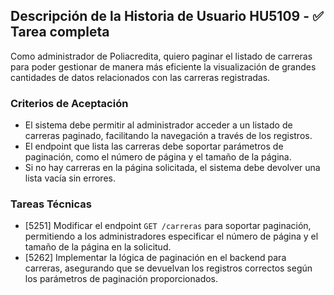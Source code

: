 ## Descripción de la Historia de Usuario HU5109 - ✅ Tarea completa 
 Como administrador de Poliacredita, quiero paginar el listado de carreras para poder gestionar de manera más eficiente la visualización de grandes cantidades de datos relacionados con las carreras registradas.
 ### Criterios de Aceptación
- El sistema debe permitir al administrador acceder a un listado de carreras paginado, facilitando la navegación a través de los registros.
- El endpoint que lista las carreras debe soportar parámetros de paginación, como el número de página y el tamaño de la página.
- Si no hay carreras en la página solicitada, el sistema debe devolver una lista vacía sin errores.
 ### Tareas Técnicas
- [5251] Modificar el endpoint `GET /carreras` para soportar paginación, permitiendo a los administradores especificar el número de página y el tamaño de la página en la solicitud.
- [5262] Implementar la lógica de paginación en el backend para carreras, asegurando que se devuelvan los registros correctos según los parámetros de paginación proporcionados.
